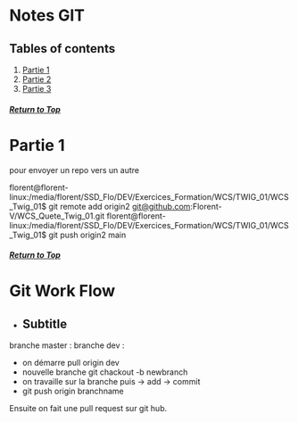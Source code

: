# Notes GIT

## Tables of contents

1. [Partie 1](#)
2. [Partie 2](#)
3. [Partie 3](#)


##### [Return to Top](#notes-css)
# **Partie 1**
pour envoyer un repo vers un autre


florent@florent-linux:/media/florent/SSD_Flo/DEV/Exercices_Formation/WCS/TWIG_01/WCS_Twig_01$ git remote add origin2 git@github.com:Florent-V/WCS_Quete_Twig_01.git
florent@florent-linux:/media/florent/SSD_Flo/DEV/Exercices_Formation/WCS/TWIG_01/WCS_Twig_01$ git push origin2 main


##### [Return to Top](#notes-git)
# **Git Work Flow**
* ## Subtitle

branche master :
branche dev :
- on démarre pull origin dev
- nouvelle branche git chackout -b newbranch
- on travaille sur la branche puis -> add -> commit
- git push origin branchname

Ensuite on fait une pull request sur git hub.

``` git


```